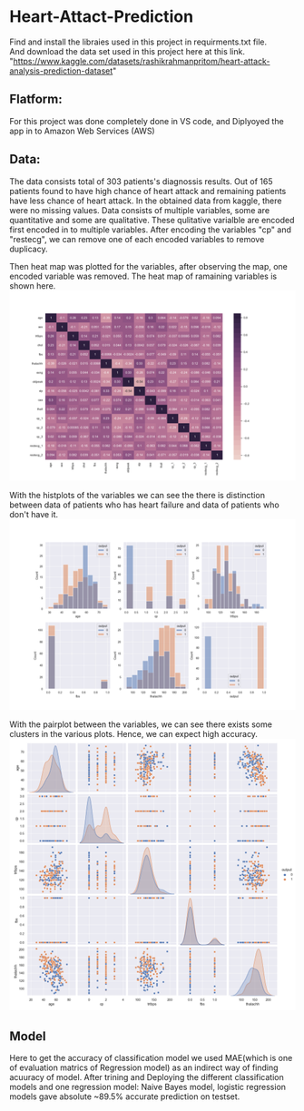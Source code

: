 # Heart-Attact-Prediction  
Find and install the libraies used in this project in requirments.txt file.   
And download the data set used in this project here at this link.  
"https://www.kaggle.com/datasets/rashikrahmanpritom/heart-attack-analysis-prediction-dataset"  



## Flatform:  
For this project was done completely done in VS code, and Diplyoyed the app in to Amazon Web Services (AWS)   


## Data:  

The data consists total of 303 patients's diagnossis results. Out of 165 patients found to have high chance of heart attack and remaining patients have less chance of heart attack. In the obtained data from kaggle, there were no missing values. Data consists of multiple variables, some are quantitative and some are qualitative. These qulitative varialble are encoded first encoded in to multiple variables. After encoding the variables "cp" and "restecg", we can remove one of each encoded variables to remove duplicacy. 

Then heat map was plotted for the variables, after observing the map, one encoded variable was removed. The heat map of ramaining variables is shown here.  
![Heatmap-after-processing](https://github.com/balajiabcd/Heart-Attact-Prediction/blob/main/static/images/heatmap.png)  


With the histplots of the variables we can see the there is distinction between data of patients who has heart failure and data of patients who don't have it.  
![Histplot](https://github.com/balajiabcd/Heart-Attact-Prediction/blob/main/static/images/histplot.png)  


With the pairplot between the variables, we can see there exists some clusters in the various plots. Hence, we can expect high accuracy.
![Scattereplot](https://github.com/balajiabcd/Heart-Attact-Prediction/blob/main/static/images/pairplot.png)

## Model
Here to get the accuracy of classification model we used MAE(which is one of evaluation matrics of Regression model) as an indirect way of finding acuuracy of model. After trining and Deploying the different classification models and one regression model: Naive Bayes model, logistic regression models gave absolute ~89.5% accurate prediction on testset.    

 










